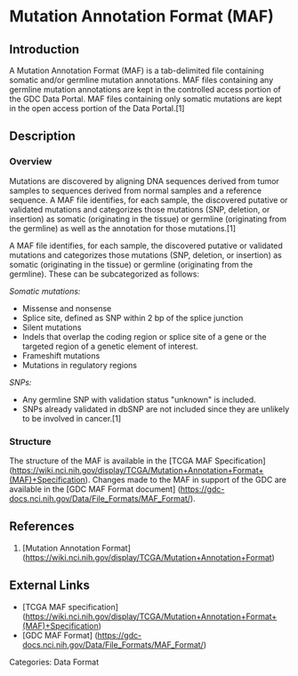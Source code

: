 # Mutation Annotation Format (MAF) #
## Introduction ##
A Mutation Annotation Format (MAF) is a tab-delimited file containing somatic and/or germline mutation annotations. MAF files containing any germline mutation annotations are kept in the controlled access portion of the GDC Data Portal. MAF files containing only somatic mutations are kept in the open access portion of the Data Portal.[1]
## Description ##
### Overview ###
Mutations are discovered by aligning DNA sequences derived from tumor samples to sequences derived from normal samples and a reference sequence.  A MAF file identifies, for each sample, the discovered putative or validated mutations and categorizes those mutations (SNP, deletion, or insertion) as somatic (originating in the tissue) or germline (originating from the germline) as well as the annotation for those mutations.[1]

A MAF file identifies, for each sample, the discovered putative or validated mutations and categorizes those mutations (SNP, deletion, or insertion) as somatic (originating in the tissue) or germline (originating from the germline). These can be subcategorized as follows:

*Somatic mutations:*
  - Missense and nonsense
  - Splice site, defined as SNP within 2 bp of the splice junction
  - Silent mutations
  - Indels that overlap the coding region or splice site of a gene or the targeted region of a genetic element of interest.
  - Frameshift mutations
  - Mutations in regulatory regions
  
*SNPs:*
  - Any germline SNP with validation status "unknown" is included.
  - SNPs already validated in dbSNP are not included since they are unlikely to be involved in cancer.[1]

### Structure ###
The structure of the MAF is available in the [TCGA MAF Specification] (https://wiki.nci.nih.gov/display/TCGA/Mutation+Annotation+Format+(MAF)+Specification). Changes made to the MAF in support of the GDC are available in the [GDC MAF Format document] (https://gdc-docs.nci.nih.gov/Data/File_Formats/MAF_Format/).

## References ##
1. [Mutation Annotation Format] (https://wiki.nci.nih.gov/display/TCGA/Mutation+Annotation+Format)

## External Links ##
* [TCGA MAF specification] (https://wiki.nci.nih.gov/display/TCGA/Mutation+Annotation+Format+(MAF)+Specification)
* [GDC MAF Format] (https://gdc-docs.nci.nih.gov/Data/File_Formats/MAF_Format/)

Categories: Data Format
